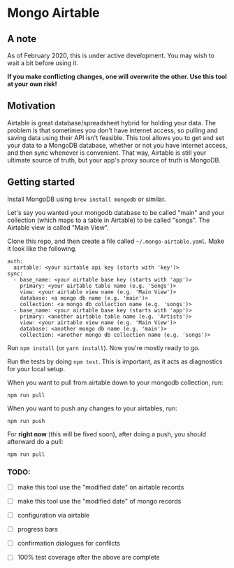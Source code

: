 Mongo Airtable
=============

A note
------
As of February 2020, this is under active development.  You may wish to wait a bit before using it. 

**If you make conflicting changes, one will overwrite the other.  Use this tool at your own risk!** 

Motivation
----------
Airtable is great database/spreadsheet hybrid for holding your data.  The problem is that sometimes you don't have internet access, so pulling and saving data using their API isn't feasible.  This tool allows you to get and set your data to a MongoDB database, whether or not you have internet access, and then sync whenever is convenient.  That way, Airtable is still your ultimate source of truth, but your app's proxy source of truth is MongoDB.

Getting started
----------
Install MongoDB using `brew install mongodb` or similar. 

Let's say you wanted your mongodb database to be called "main" and your collection (which maps to a table in Airtable) to be called "songs".  The Airtable view is called "Main View".

Clone this repo, and then create a file called `~/.mongo-airtable.yaml`.  Make it look like the following.

    auth:
      airtable: <your airtable api key (starts with 'key')>
    sync:
      - base_name: <your airtable base key (starts with 'app')>
        primary: <your airtable table name (e.g. 'Songs')>
        view: <your airtable view name (e.g. 'Main View')>
        database: <a mongo db name (e.g. 'main')>
        collection: <a mongo db collection name (e.g. 'songs')>
      - base_name: <your airtable base key (starts with 'app')>
        primary: <another airtable table name (e.g. 'Artists')>
        view: <your airtable view name (e.g. 'Main View')>
        database: <another mongo db name (e.g. 'main')>
        collection: <another mongo db collection name (e.g. 'songs')>

Run `npm install` (or `yarn install`).  Now you're mostly ready to go.

Run the tests by doing `npm test`.  This is important, as it acts as diagnostics for your local setup. 

When you want to pull from airtable down to your mongodb collection, run: 

    npm run pull
    
When you want to push any changes to your airtables, run:

    npm run push


For **right now** (this will be fixed soon), after doing a push, you should afterward do a pull:

    npm run pull



### TODO: 

- [ ] make this tool use the "modified date" on airtable records 
- [ ] make this tool use the "modified date" of mongo records
- [ ] configuration via airtable 
- [ ] progress bars 
- [ ] confirmation dialogues for conflicts 
- [ ] 100% test coverage after the above are complete



